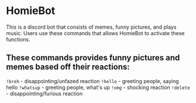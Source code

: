 # HomieBot

This is a discord bot that consists of memes, funny pictures, and plays music. Users use these commands that allows HomieBot to activate these functions.

## These commands provides funny pictures and memes based off their reactions:
`!breh` - disappointing/unfazed reaction
`!hello` - greeting people, saying hello
`!whatsup` - greeting people, what's up
`!omg` - shocking reaction
`!delete` - disappointing/furious reaction

